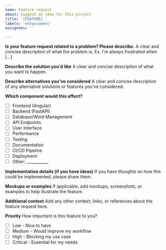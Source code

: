 ```yaml
---
name: Feature request
about: Suggest an idea for this project
title: '[FEATURE] '
labels: 'enhancement'
assignees: ''

---
```


**Is your feature request related to a problem? Please describe.**
A clear and concise description of what the problem is. Ex. I'm always frustrated when [...]

**Describe the solution you'd like**
A clear and concise description of what you want to happen.

**Describe alternatives you've considered**
A clear and concise description of any alternative solutions or features you've considered.

**Which component would this affect?**
- [ ] Frontend (Angular)
- [ ] Backend (FastAPI)
- [ ] Database/Word Management
- [ ] API Endpoints
- [ ] User Interface
- [ ] Performance
- [ ] Testing
- [ ] Documentation
- [ ] CI/CD Pipeline
- [ ] Deployment
- [ ] Other: ___________

**Implementation details (if you have ideas)**
If you have thoughts on how this could be implemented, please share them.

**Mockups or examples**
If applicable, add mockups, screenshots, or examples to help illustrate the feature.

**Additional context**
Add any other context, links, or references about the feature request here.

**Priority**
How important is this feature to you?
- [ ] Low - Nice to have
- [ ] Medium - Would improve my workflow
- [ ] High - Blocking my use case
- [ ] Critical - Essential for my needs
